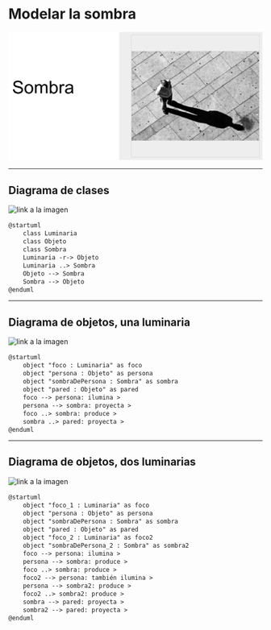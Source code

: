 # Modelar la sombra

![](./../../images/laSombra.png)

---
## Diagrama de clases
![link a la imagen](https://www.plantuml.com/plantuml/png/SoWkIImgAStDuL80WkISnE9Y1P_ItCoynABCH2Gn_wIir99y987W_Doa8h0AX7e5tI9TEwXID1azFJiaBL0r2hgwoA9G9b0KReX3QbuAq740)
```
@startuml
    class Luminaria
    class Objeto
    class Sombra
    Luminaria -r-> Objeto
    Luminaria ..> Sombra
    Objeto --> Sombra
    Sombra --> Objeto
@enduml
```
---
## Diagrama de objetos, una luminaria
![link a la imagen](https://www.plantuml.com/plantuml/png/LOun3eCm34LtJc6nmm4O44F7IgtK4nXmfLH9Z9nawEqRd50f7jz__lOI8afCpdQyVcYBqBzvOvZWdfpnA0Pxm00dx23FPHqaWJrcyP59PBKgRCJ0RXMyqVE_y3f9gIrXMun2UrkhI2NzRHZcwz84nkgVC6jUiIgbUu93-9kRYr8hnh79zxHHYIjLGSys-mlvFJdx0m00)
```
@startuml
    object "foco : Luminaria" as foco
    object "persona : Objeto" as persona
    object "sombraDePersona : Sombra" as sombra
    object "pared : Objeto" as pared
    foco --> persona: ilumina >
    persona --> sombra: proyecta >
    foco ..> sombra: produce >
    sombra ..> pared: proyecta >
@enduml
```
---
## Diagrama de objetos, dos luminarias
![link a la imagen](https://www.plantuml.com/plantuml/png/XP1Fpe8m4CNttoacx27vkcH1MBWqqSG3cA7Kf8PsIFyiF9Bdy6BY54qQ45c-ztll3MrzG1UY6VvW-gYxAXcWk92ayp_Ki8z6MtGQ2q0FBpdZHkKyMPp0mwG4OceMCz2JwHpkrF4JEB72WMJcnUXKdzUojBnIh5ufjjOvizZd28UXB9ltNzIW1sw7XlrPPYJbQXWTzL6gHAI6gjgoHRuGq7JwSRS_fyHw6O-j0onpHNe_zczA1im0yOLebUsZ6Pu0)
```
@startuml
    object "foco_1 : Luminaria" as foco
    object "persona : Objeto" as persona
    object "sombraDePersona : Sombra" as sombra
    object "pared : Objeto" as pared
    object "foco_2 : Luminaria" as foco2
    object "sombraDePersona_2 : Sombra" as sombra2
    foco --> persona: ilumina >
    persona --> sombra: produce >
    foco ..> sombra: produce >
    foco2 --> persona: también ilumina >
    persona --> sombra2: produce >
    foco2 ..> sombra2: produce >
    sombra --> pared: proyecta >
    sombra2 --> pared: proyecta >
@enduml
```

